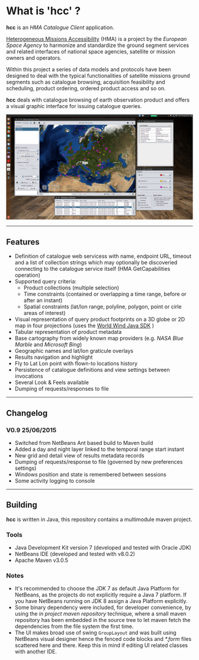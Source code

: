# What is 'hcc' ?

**hcc** is an _HMA Catalogue Client_ application.

[Heterogeneous Missions Accessibility](http://earth.esa.int/hma) (HMA) is a project by the *European Space Agency* to harmonize and standardize the ground segment services and related interfaces of national space agencies, satellite or mission owners and operators.

Within this project a series of data models and protocols have been designed to deal with the typical functionalities of satellite missions ground segments such as catalogue browsing, acquisition feasibility and scheduling, product ordering, ordered product access and so on.

**hcc** deals with catalogue browsing of earth observation product and offers a visual graphic interface for issuing catalogue queries.

![hcc screenshot](hcc-0.9.png)

--------

## Features

* Definition of catalogue web servicess with name, endpoint URL, timeout and a list of collection strings which may optionally be discoveried connecting to the catalogue service itself (HMA GetCapabilities operation)
* Supported query criteria:
    * Product collections (multiple selection)
    * Time constraints (contained or overlapping a time range, before or after an instant)
    * Spatial constraints (lat/lon range, polyline, polygon, point or cirle areas of interest)
* Visual representation of query product footprints on a 3D globe or 2D map in four projections (uses the [World Wind Java SDK](http://goworldwind.org) )
* Tabular representation of product metadata
* Base cartography from widely known map providers (e.g. _NASA Blue Marble_ and _Microsoft Bing_)
* Geographic names and lat/lon graticule overlays
* Results navigation and highlight
* Fly to Lat Lon point with flown-to locations history
* Persistence of catalogue definitions and view settings between invocations
* Several Look & Feels available
* Dumping of requests/responses to file

--------

## Changelog

### V0.9 25/06/2015

* Switched from NetBeans Ant based build to Maven build
* Added a day and night layer linked to the temporal range start instant
* New grid and detail view of results metadata records
* Dumping of requests/response to file (governed by new preferences settings)
* Windows position and state is remembered between sessions
* Some activity logging to console

--------

## Building

**hcc** is written in Java, this repository contains a multimodule maven project.

### Tools

* Java Development Kit version 7 (developed and tested with Oracle JDK)
* NetBeans IDE (developed and tested with v8.0.2)
* Apache Maven v3.0.5


### Notes

* It's recommended to choose the JDK 7 as default Java Platform for NetBeans, as the projects do not explicitly require a Java 7 platform. If you have NetBeans running on JDK 8 assign a Java Platform explicitly.
* Some binary dependency were included, for developer convenience, by using the _in project maven repository_ technique, where a small maven repository has been embedded in the source tree to let maven fetch the dependencies from the file system the first time.
* The UI makes broad use of swing `GroupLayout` and was built using NetBeans visual designer hence the fenced code blocks and _\*.form_ files scattered here and there. Keep this in mind if editing UI related classes with another IDE.
